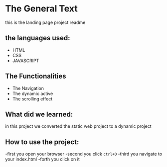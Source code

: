 # The General Text
this is the landing page project readme

## the languages used:
- HTML
- CSS
- JAVASCRIPT

## The Functionalities

- The Navigation
- The dynamic active
- The scrolling effect

## What did we learned:
in this project we converted the static web project to a dynamic project

## How to use the project:

-first you open your browser
-second you click `ctrl+O`
-third you navigate to your index.html
-forth you click on it
